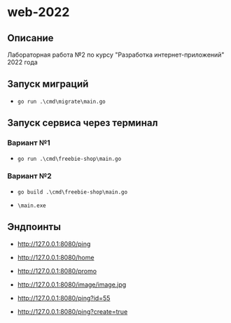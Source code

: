 # web-2022

## Описание
Лабораторная работа №2 по курсу "Разработка интернет-приложений" 2022 года

## Запуск миграций
- `go run .\cmd\migrate\main.go`

## Запуск сервиса через терминал

### Вариант №1
- `go run .\cmd\freebie-shop\main.go`

### Вариант №2
- `go build .\cmd\freebie-shop\main.go`

- `\main.exe`

## Эндпоинты
- http://127.0.0.1:8080/ping

- http://127.0.0.1:8080/home

- http://127.0.0.1:8080/promo

- http://127.0.0.1:8080/image/image.jpg

- http://127.0.0.1:8080/ping?id=55

- http://127.0.0.1:8080/ping?create=true






